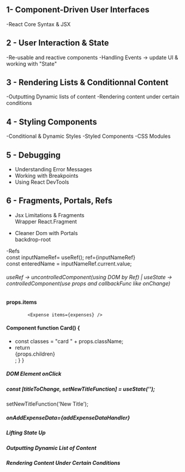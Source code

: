 ## 1- Component-Driven User Interfaces
-React Core Syntax & JSX

## 2 - User Interaction & State
-Re-usable and reactive components
-Handling Events -> update UI & working with "State"

## 3 - Rendering Lists & Conditionnal Content
-Outputting Dynamic lists of content
-Rendering content under certain conditions

## 4 - Styling Components
-Conditional & Dynamic Styles
-Styled Components
-CSS Modules

## 5 - Debugging 
- Understanding Error Messages
- Working with Breakpoints
- Using React DevTools

## 6 - Fragments, Portals, Refs
- Jsx Limitations & Fragments  
Wrapper React.Fragment

- Cleaner Dom with Portals  
backdrop-root

-Refs  
const inputNameRef= useRef(); ref={inputNameRef}  
const enteredName = inputNameRef.current.value;  
###### useRef -> uncontrolledComponent(using DOM by Ref) | useState -> controlledComponent(use props and callbackFunc like onChange)






#### props.items

    		<Expense items={expenses} />

#### Component function Card() {

- const classes = "card " + props.className;
- return <div className={classes}>{props.children}</div>;
  }
  }

##### DOM Element onClick

##### const [titleToChange, setNewTitleFunction] = useState('');

setNewTitleFunction('New Title');

##### onAddExpenseData={addExpenseDataHandler}

##### Lifting State Up

##### Outputting Dynamic List of Content

##### Rendering Content Under Certain Conditions


